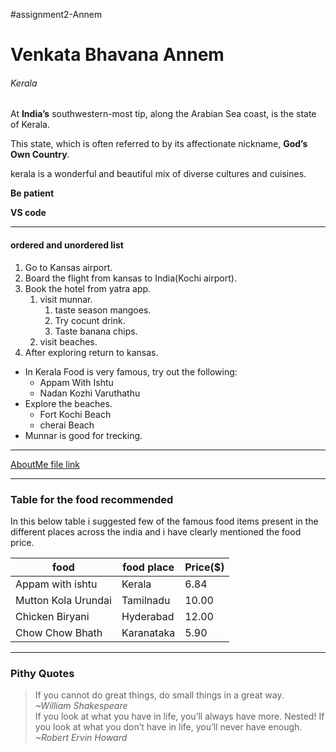 #assignment2-Annem
# Venkata Bhavana Annem #
###### Kerala #######

At **India’s** southwestern-most tip, along the Arabian Sea coast, is the state of Kerala. 

This state, which is often referred to by its affectionate nickname, **God’s Own Country**.

kerala is a wonderful and beautiful mix of diverse cultures and cuisines.

**Be patient**

**VS code**

<hr/>

#### **ordered and unordered list** ####

1. Go to Kansas airport.
2. Board the flight from kansas to India(Kochi airport).
3. Book the hotel from yatra app.
     1. visit munnar.
        1. taste season mangoes.
        2. Try cocunt drink.
        3. Taste banana chips.
     2. visit beaches.
4. After exploring return to kansas.

* In Kerala Food is very famous, try out the following:
    * Appam With Ishtu 
    * Nadan Kozhi Varuthathu
* Explore the beaches.
    * Fort Kochi Beach
    * cherai Beach
* Munnar is good for trecking.

<hr/>

 [AboutMe file link](https://github.com/bhavana51197/assignment2-Annem/blob/main/AboutMe.md)

 <hr/>

 ### Table for the food recommended ###

 In this below table i suggested few of the famous food items present in the different places across the india
 and i have clearly mentioned the food price. 

 |food                 | food place | Price($) |
 |---------------------| ---------- | -------- |
 | Appam with ishtu    | Kerala     | 6.84     |
 | Mutton Kola Urundai | Tamilnadu  | 10.00    |
 | Chicken Biryani     | Hyderabad  | 12.00    |
 | Chow Chow Bhath     | Karanataka | 5.90     |

 <hr/>

 ### Pithy Quotes ###

 > If you cannot do great things, do small things in a great way.<br/>
 _~William Shakespeare_                                                        
 > If you look at what you have in life, you’ll always have more.
 > Nested!
 > If you look at what you don’t have in life, you’ll never have enough.<br/>
 _~Robert Ervin Howard_
